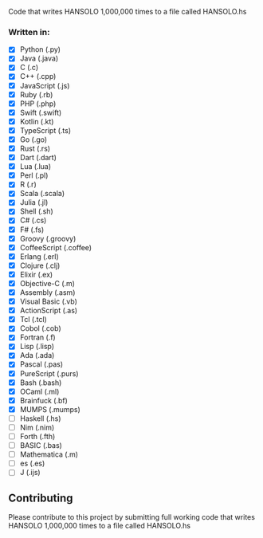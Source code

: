 Code that writes HANSOLO 1,000,000 times to a file called HANSOLO.hs

### Written in:
- [x] Python (.py) 
- [x] Java (.java)
- [x] C (.c)
- [x] C++ (.cpp)
- [x] JavaScript (.js)
- [x] Ruby (.rb)
- [x] PHP (.php)
- [x] Swift (.swift)
- [x] Kotlin (.kt)
- [x] TypeScript (.ts)
- [x] Go (.go)
- [x] Rust (.rs)
- [x] Dart (.dart)
- [x] Lua (.lua)
- [x] Perl (.pl)
- [x] R (.r)
- [x] Scala (.scala)
- [x] Julia (.jl)
- [x] Shell (.sh)
- [x] C# (.cs)
- [x] F# (.fs)
- [x] Groovy (.groovy)
- [x] CoffeeScript (.coffee)
- [x] Erlang (.erl)
- [x] Clojure (.clj)
- [x] Elixir (.ex)
- [x] Objective-C (.m)
- [x] Assembly (.asm)
- [x] Visual Basic (.vb)
- [x] ActionScript (.as)
- [x] Tcl (.tcl)
- [x] Cobol (.cob)
- [x] Fortran (.f)
- [x] Lisp (.lisp)
- [x] Ada (.ada)
- [x] Pascal (.pas)
- [x] PureScript (.purs)
- [x] Bash (.bash)
- [x] OCaml (.ml)
- [x] Brainfuck (.bf)
- [x] MUMPS (.mumps)
- [ ] Haskell (.hs)
- [ ] Nim (.nim)
- [ ] Forth (.fth)
- [ ] BASIC (.bas)
- [ ] Mathematica (.m)
- [ ] es (.es)
- [ ] J (.ijs)

## Contributing 
Please contribute to this project by submitting full working code that writes HANSOLO 1,000,000 times to a file called HANSOLO.hs
